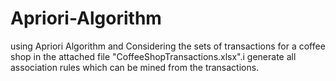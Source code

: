 # Apriori-Algorithm
 using Apriori Algorithm and Considering the sets of transactions for a coffee shop in the attached file "CoffeeShopTransactions.xlsx".i generate all association rules which can be mined from the transactions.
